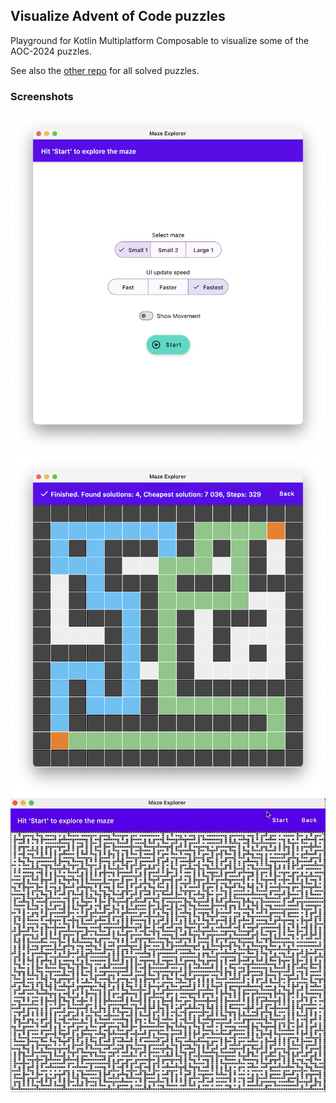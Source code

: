 ## Visualize Advent of Code puzzles

Playground for Kotlin Multiplatform Composable to visualize some of the AOC-2024 puzzles.

See also the [other repo](https://github.com/stefanroeck/advent-of-code-2024) for all solved puzzles.

### Screenshots

<img src="logo1.png" alt="Options" width="800">
<img src="logo2.png" alt="Small Maze" width="800">
<img src="animatedLogo.gif" alt="Animated Maze">
